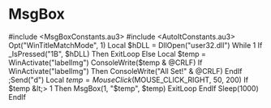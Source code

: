 # MsgBox
#include &lt;MsgBoxConstants.au3> #include &lt;AutoItConstants.au3> Opt("WinTitleMatchMode", 1)  Local $hDLL = DllOpen("user32.dll")  While 1      If _IsPressed("1B", $hDLL) Then         ExitLoop     Else         Local $temp = WinActivate("labelImg")         ConsoleWrite($temp &amp; @CRLF)         If WinActivate("labelImg") Then             ConsoleWrite("All Set!" &amp; @CRLF)         EndIf          ;Send("d")         Local $temp = MouseClick($MOUSE_CLICK_RIGHT, 50, 200)         If $temp &lt;> 1 Then             MsgBox(1, "$temp", $temp)             ExitLoop         EndIf         Sleep(1000)     EndIf
